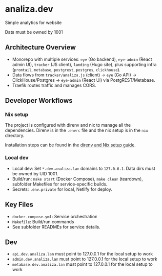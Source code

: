 # analiza.dev

Simple analytics for website

Data must be owned by 1001

## Architecture Overview

- Monorepo with multiple services: `eye` (Go backend), `eye-admin` (React admin UI), `tracker` (JS client), `landing` (Hugo site), plus supporting infra (`promtail`, `metabase`, `postgrest`, `postgres`, `clickhouse`).
- Data flows from `tracker/analiza.js` (client) → `eye` (Go API) → ClickHouse/Postgres → `eye-admin` (React UI) via PostgREST/Metabase.
- Traefik routes traffic and manages CORS.

## Developer Workflows

### Nix setup

The project is configured with direnv and nix to manage all the dependencies.
Direnv is in the `.envrc` file and the nix setup is in the `nix` directory.

Installation steps can be found in the [direnv and Nix setup guide](https://nicu.dev/dirnev-nix-shell).

### Local dev

- Local dev: Set `*.dev.analiza.lan` domains to `127.0.0.1`. Data dirs must be owned by UID 1001.
- Build/run: `make start` (Docker Compose), `make clean` (teardown), subfolder Makefiles for service-specific builds.
- Secrets: `.env.private` for local, Netlify for deploy.

## Key Files

- `docker-compose.yml`: Service orchestration
- `Makefile`: Build/run commands
- See subfolder READMEs for service details.

## Dev

- `api.dev.analiza.lan` must point to 127.0.0.1 for the local setup to work
- `admin.dev.analiza.lan` must point to 127.0.0.1 for the local setup to work
- `metabase.dev.analiza.lan` must point to 127.0.0.1 for the local setup to work
